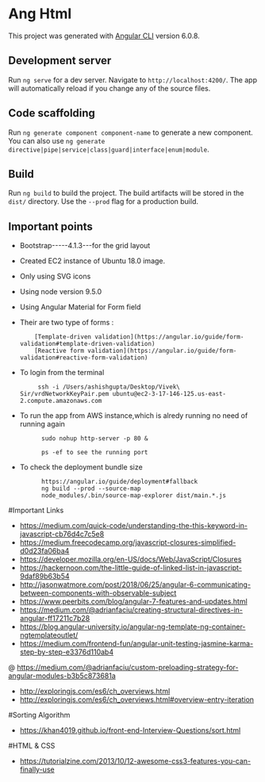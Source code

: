 # Ang Html

This project was generated with [Angular CLI](https://github.com/angular/angular-cli) version 6.0.8.

## Development server

Run `ng serve` for a dev server. Navigate to `http://localhost:4200/`. The app will automatically reload if you change any of the source files.

## Code scaffolding

Run `ng generate component component-name` to generate a new component. You can also use `ng generate directive|pipe|service|class|guard|interface|enum|module`.

## Build

Run `ng build` to build the project. The build artifacts will be stored in the `dist/` directory. Use the `--prod` flag for a production build.

## Important points 

* Bootstrap-----4.1.3---for the grid layout
* Created EC2 instance of Ubuntu 18.0 image.
* Only using SVG icons
* Using node version 9.5.0
* Using Angular Material for Form field
* Their are two type of forms :

          [Template-driven validation](https://angular.io/guide/form-validation#template-driven-validation)
          [Reactive form validation](https://angular.io/guide/form-validation#reactive-form-validation)


* To login from the terminal 
      
           ssh -i /Users/ashishgupta/Desktop/Vivek\ Sir/vrdNetworkKeyPair.pem ubuntu@ec2-3-17-146-125.us-east-2.compute.amazonaws.com

* To run the app from AWS instance,which is alredy running no need of running again

            sudo nohup http-server -p 80 &

            ps -ef to see the running port

* To check the deployment bundle size

            https://angular.io/guide/deployment#fallback
            ng build --prod --source-map
            node_modules/.bin/source-map-explorer dist/main.*.js

#Important Links            
* https://medium.com/quick-code/understanding-the-this-keyword-in-javascript-cb76d4c7c5e8
* https://medium.freecodecamp.org/javascript-closures-simplified-d0d23fa06ba4
* https://developer.mozilla.org/en-US/docs/Web/JavaScript/Closures
* https://hackernoon.com/the-little-guide-of-linked-list-in-javascript-9daf89b63b54
* http://jasonwatmore.com/post/2018/06/25/angular-6-communicating-between-components-with-observable-subject
* https://www.peerbits.com/blog/angular-7-features-and-updates.html
* https://medium.com/@adrianfaciu/creating-structural-directives-in-angular-ff17211c7b28
* https://blog.angular-university.io/angular-ng-template-ng-container-ngtemplateoutlet/
* https://medium.com/frontend-fun/angular-unit-testing-jasmine-karma-step-by-step-e3376d110ab4

@ https://medium.com/@adrianfaciu/custom-preloading-strategy-for-angular-modules-b3b5c873681a

* http://exploringjs.com/es6/ch_overviews.html
* http://exploringjs.com/es6/ch_overviews.html#overview-entry-iteration

#Sorting Algorithm
* https://khan4019.github.io/front-end-Interview-Questions/sort.html

#HTML & CSS
* https://tutorialzine.com/2013/10/12-awesome-css3-features-you-can-finally-use